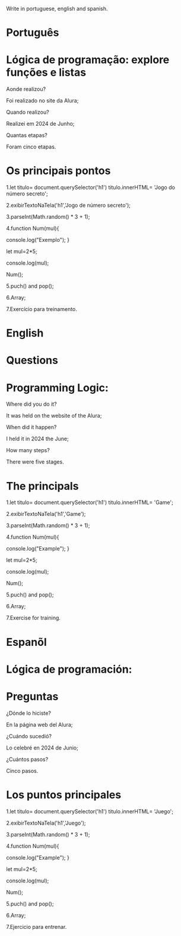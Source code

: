 Write in portuguese, english and spanish.

# Português 

# Lógica de programação: explore funções e listas

Aonde realizou?

Foi realizado no site da Alura;

Quando realizou?

Realizei em 2024 de Junho;

Quantas etapas?

Foram cinco etapas.

# Os principais pontos


1.let titulo= document.querySelector('h1') 
titulo.innerHTML= 'Jogo do número secreto';

2.exibirTextoNaTela('h1','Jogo de número secreto');

3.parseInt(Math.random() * 3 + 1);

4.function Num(mul){

 console.log("Exemplo");
    }
  
   let mul=2*5;
  
   console.log(mul);
  
   Num();
  
5.puch() and pop();

6.Array;

7.Exercício para treinamento.

# English

# Questions

# Programming Logic:
 
Where did you do it?

It was held on the website of the Alura;

When did it happen?

I held it in 2024 the June;

How many steps?

There were five stages.

# The principals

1.let titulo= document.querySelector('h1') titulo.innerHTML= 'Game';

2.exibirTextoNaTela('h1','Game');

3.parseInt(Math.random() * 3 + 1);

4.function Num(mul){

console.log("Example"); }

let mul=2*5;

console.log(mul);

Num();

5.puch() and pop();

6.Array;

7.Exercise for training.

# Espanõl

# Lógica de programación:
# Preguntas

¿Dónde lo hiciste?

En la página web del Alura;

¿Cuándo sucedió?

Lo celebré en 2024 de Junio;

¿Cuántos pasos?

Cinco pasos.

# Los puntos principales

1.let titulo= document.querySelector('h1') titulo.innerHTML= 'Juego';

2.exibirTextoNaTela('h1','Juego');

3.parseInt(Math.random() * 3 + 1);

4.function Num(mul){

console.log("Example"); }

let mul=2*5;

console.log(mul);

Num();

5.puch() and pop();

6.Array;

7.Ejercicio para entrenar.
